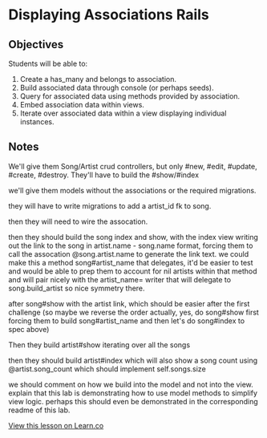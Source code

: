 # Displaying Associations Rails

## Objectives

Students will be able to:

1. Create a has_many and belongs to association.
2. Build associated data through console (or perhaps seeds).
3. Query for associated data using methods provided by association.
4. Embed association data within views.
5. Iterate over associated data within a view displaying individual instances.

## Notes

We'll give them Song/Artist crud controllers, but only #new, #edit, #update, #create, #destroy. They'll have to build the #show/#index

we'll give them models without the associations or the required migrations.

they will have to write migrations to add a artist_id fk to song.

then they will need to wire the assocation.

then they should build the song index and show, with the index view writing out the link to the song in artist.name - song.name format, forcing them to call the assocation @song.artist.name to generate the link text. we could make this a method song#artist_name that delegates, it'd be easier to test and would be able to prep them to account for nil artists within that method and will pair nicely with the artist_name= writer that will delegate to song.build_artist so nice symmetry there.

after song#show with the artist link, which should be easier after the first challenge (so maybe we reverse the order actually, yes, do song#show first forcing them to build song#artist_name and then let's do song#index to spec above)

Then they build artist#show iterating over all the songs

then they should build artist#index which will also show a song count using @artist.song_count which should implement self.songs.size

we should comment on how we build into the model and not into the view. explain that this lab is demonstrating how to use model methods to simplify view logic. perhaps this should even be demonstrated in the corresponding readme of this lab.

<a href='https://learn.co/lessons/displaying-associations-rails-lab' data-visibility='hidden'>View this lesson on Learn.co</a>
